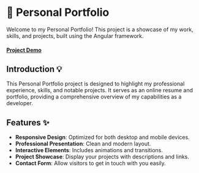 # 💼 Personal Portfolio

Welcome to my Personal Portfolio! This project is a showcase of my work, skills, and projects, built using the Angular framework.
#### [Project Demo](https://abdulrahman-mohamed-amin.github.io/simple-portfilo/)
## Introduction 💡

This Personal Portfolio project is designed to highlight my professional experience, skills, and notable projects. It serves as an online resume and portfolio, providing a comprehensive overview of my capabilities as a developer.

## Features ✨

- **Responsive Design**: Optimized for both desktop and mobile devices.
- **Professional Presentation**: Clean and modern layout.
- **Interactive Elements**: Includes animations and transitions.
- **Project Showcase**: Display your projects with descriptions and links.
- **Contact Form**: Allow visitors to get in touch with you easily.
